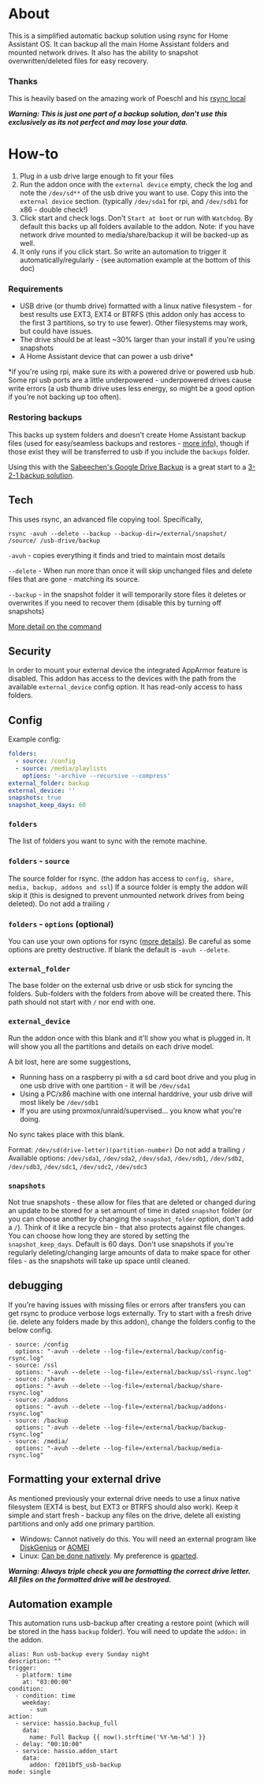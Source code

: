 # About
This is a simplified automatic backup solution using rsync for Home Assistant OS. It can backup all the main Home Assistant folders and mounted network drives. It also has the ability to snapshot overwritten/deleted files for easy recovery.

### Thanks
This is heavily based on the amazing work of Poeschl and his [rsync local](https://github.com/Poeschl/Hassio-Addons/tree/main/rsync-local)

***Warning: This is just one part of a backup solution, don't use this exclusively as its not perfect and may lose your data.***

# How-to
1. Plug in a usb drive large enough to fit your files
2. Run the addon once with the `external device` empty, check the log and note the `/dev/sd**` of the usb drive you want to use. Copy this into the `external device` section. (typically `/dev/sda1` for rpi, and `/dev/sdb1` for x86 - double check!) 
3. Click start and check logs. Don't `Start at boot` or run with `Watchdog`. By default this backs up all folders available to the addon. Note: if you have network drive mounted to media/share/backup it will be backed-up as well.
4. It only runs if you click start. So write an automation to trigger it automatically/regularly - (see automation example at the bottom of this doc)

### Requirements
 - USB drive (or thumb drive) formatted with a linux native filesystem - for best results use EXT3, EXT4 or BTRFS (this addon only has access to the first 3 partitions, so try to use fewer). Other filesystems may work, but could have issues.
 - The drive should be at least ~30% larger than your install if you're using snapshots
 - A Home Assistant device that can power a usb drive*

*if you're using rpi, make sure its with a powered drive or powered usb hub. Some rpi usb ports are a little underpowered - underpowered drives cause write errors (a usb thumb drive uses less energy, so might be a good option if you're not backing up too often).

### Restoring backups
This backs up system folders and doesn't create Home Assistant backup files (used for easy/seamless backups and restores - [more info](https://www.home-assistant.io/common-tasks/os/#backups)), though if those exist they will be transferred to usb if you include the `backups` folder.

Using this with the [Sabeechen's Google Drive Backup](https://github.com/sabeechen/hassio-google-drive-backup) is a great start to a [3-2-1 backup solution](https://www.techtarget.com/searchdatabackup/definition/3-2-1-Backup-Strategy).

## Tech
This uses rsync, an advanced file copying tool. Specifically,

`rsync -avuh --delete --backup --backup-dir=/external/snapshot/ /source/ /usb-drive/backup`

`-avuh` - copies everything it finds and tried to maintain most details

`--delete` - When run more than once it will skip unchanged files and delete files that are gone - matching its source.

`--backup` - in the snapshot folder it will temporarily store files it deletes or overwrites if you need to recover them (disable this by turning off snapshots)

[More detail on the command](https://explainshell.com/explain?cmd=rsync+-avuh+--delete+--backup+--backup-dir%3D%2Fexternal%2Fsnapshot%2F+%2Fmedia%2F+%2Fexternal%2Fbackup)

## Security

In order to mount your external device the integrated AppArmor feature is disabled.
This addon has access to the devices with the path from the available `external_device` config option. 
It has read-only access to hass folders.

## Config

Example config:

```yaml
folders:
  - source: /config
  - source: /media/playlists
    options: '-archive --recursive --compress'
external_folder: backup
external_device: ''
snapshots: true
snapshot_keep_days: 60
```

### `folders`

The list of folders you want to sync with the remote machine. 

### `folders` - `source`

The source folder for rsync. (the addon has access to `config, share, media, backup, addons and ssl`) If a source folder is empty the addon will skip it (this is designed to prevent unmounted network drives from being deleted). Do not add a trailing `/`

### `folders` - `options` (optional)

You can use your own options for rsync ([more details](https://linux.die.net/man/1/rsync)). Be careful as some options are pretty destructive. If blank the default is `-avuh --delete`.

### `external_folder`

The base folder on the external usb drive or usb stick for syncing the folders. Sub-folders with the folders from above will be created there.
This path should not start with `/` nor end with one.

### `external_device`

Run the addon once with this blank and it'll show you what is plugged in. It will show you all the partitions and details on each drive model.

A bit lost, here are some suggestions, 
 - Running hass on a raspberry pi with a sd card boot drive and you plug in one usb drive with one partition - it will be `/dev/sda1`
 - Using a PC/x86 machine with one internal harddrive, your usb drive will most likely be `/dev/sdb1`
 - If you are using proxmox/unraid/supervised... you know what you're doing. 

No sync takes place with this blank.

Format: `/dev/sd(drive-letter)(partition-number)` Do not add a trailing `/`
Available options: `/dev/sda1`, `/dev/sda2`, `/dev/sda3`, `/dev/sdb1`, `/dev/sdb2`, `/dev/sdb3`, `/dev/sdc1`, `/dev/sdc2`, `/dev/sdc3`

### `snapshots`
Not true snapshots - these allow for files that are deleted or changed during an update to be stored for a set amount of time in dated `snapshot` folder (or you can choose another by changing the `snapshot_folder` option, don't add a `/`). Think of it like a recycle bin - that also protects against file changes. You can choose how long they are stored by setting the `snapshot_keep_days`. Default is 60 days. Don't use snapshots if you're regularly deleting/changing large amounts of data to make space for other files - as the snapshots will take up space until cleaned.

## debugging
If you're having issues with missing files or errors after transfers you can get rsync to produce verbose logs externally. Try to start with a fresh drive (ie. delete any folders made by this addon), change the folders config to the below config.
```
- source: /config
  options: "-avuh --delete --log-file=/external/backup/config-rsync.log"
- source: /ssl
  options: "-avuh --delete --log-file=/external/backup/ssl-rsync.log"
- source: /share
  options: "-avuh --delete --log-file=/external/backup/share-rsync.log"
- source: /addons
  options: "-avuh --delete --log-file=/external/backup/addons-rsync.log"
- source: /backup
  options: "-avuh --delete --log-file=/external/backup/backup-rsync.log"
- source: /media/
  options: "-avuh --delete --log-file=/external/backup/media-rsync.log"
```
## Formatting your external drive
As mentioned previously your external drive needs to use a linux native filesystem (EXT4 is best, but EXT3 or BTRFS should also work). Keep it simple and start fresh - backup any files on the drive, delete all existing partitions and only add one primary partition.
 - Windows: Cannot natively do this. You will need an external program like [DiskGenius](https://www.diskgenius.com/how-to/format-ext4-windows.php) or [AOMEI](https://www.diskpart.com/windows-10/ext4-partition-windows.html)
 - Linux: [Can be done natively](https://phoenixnap.com/kb/linux-format-disk). My preference is [gparted](https://gparted.org/).

***Warning: Always triple check you are formatting the correct drive letter. All files on the formatted drive will be destroyed.***

## Automation example
This automation runs usb-backup after creating a restore point (which will be stored in the hass `backup` folder). You will need to update the `addon:` in the addon.

```
alias: Run usb-backup every Sunday night
description: ""
trigger:
  - platform: time
    at: "03:00:00"
condition:
  - condition: time
    weekday:
      - sun
action:
  - service: hassio.backup_full
    data:
      name: Full Backup {{ now().strftime('%Y-%m-%d') }}
  - delay: "00:10:00"
  - service: hassio.addon_start
    data:
      addon: f2011bf5_usb-backup
mode: single
```
